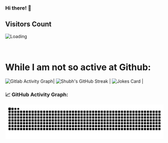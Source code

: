 ### Hi there! 👋

<!--
**scorchy38/scorchy38** is a ✨ _special_ ✨ repository because its `README.md` (this file) appears on your GitHub profile.

Here are some ideas to get you started:

- 🔭 I’m currently working on ...
- 🌱 I’m currently learning ...
- 👯 I’m looking to collaborate on ...
- 🤔 I’m looking for help with ...
- 💬 Ask me about ...
- 📫 How to reach me: ...
- 😄 Pronouns: ...
- ⚡ Fun fact: ...
-->

## Visitors Count

<img align="left" src = "https://profile-counter.glitch.me/scorchy38/count.svg" alt ="Loading">

<br />
<br />
<br />

# While I am not so active at Github:
<img align="left" src = "https://firebasestorage.googleapis.com/v0/b/logo-video-generator.appspot.com/o/Screenshot%202024-01-07%20at%206.49.33%E2%80%AFAM.png?alt=media&token=a257d00a-7212-4b93-aef0-4f04e458f4a0" alt ="Gitlab Activity Graph">

<!-- [![Shubh's GitHub Activity Graph](https://activity-graph.herokuapp.com/graph?username=scorchy38&theme=xcode)](https://git.io/scorchy38) -->
<!-- <br />
<br />
<br /> -->

| ![Shubh's GitHub Streak](https://github-readme-streak-stats.herokuapp.com/?user=scorchy38) | ![Jokes Card](https://readme-jokes.vercel.app/api) |

### 📈 GitHub Activity Graph:
![Snake Game](https://raw.githubusercontent.com/scorchy38/scorchy38/generated/github-contribution-grid-snake.svg)